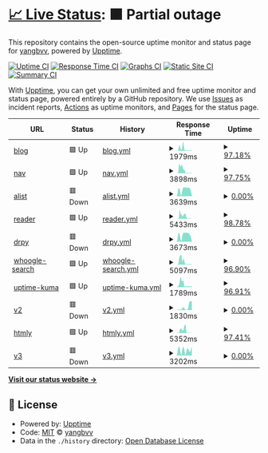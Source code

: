 # [📈 Live Status](https://yangbvv.github.io/upptime): <!--live status--> **🟧 Partial outage**

This repository contains the open-source uptime monitor and status page for [yangbvv](https://yangbvv.github.io/upptime), powered by [Upptime](https://github.com/upptime/upptime).

[![Uptime CI](https://github.com/yangbvv/upptime/workflows/Uptime%20CI/badge.svg)](https://github.com/yangbvv/upptime/actions?query=workflow%3A%22Uptime+CI%22)
[![Response Time CI](https://github.com/yangbvv/upptime/workflows/Response%20Time%20CI/badge.svg)](https://github.com/yangbvv/upptime/actions?query=workflow%3A%22Response+Time+CI%22)
[![Graphs CI](https://github.com/yangbvv/upptime/workflows/Graphs%20CI/badge.svg)](https://github.com/yangbvv/upptime/actions?query=workflow%3A%22Graphs+CI%22)
[![Static Site CI](https://github.com/yangbvv/upptime/workflows/Static%20Site%20CI/badge.svg)](https://github.com/yangbvv/upptime/actions?query=workflow%3A%22Static+Site+CI%22)
[![Summary CI](https://github.com/yangbvv/upptime/workflows/Summary%20CI/badge.svg)](https://github.com/yangbvv/upptime/actions?query=workflow%3A%22Summary+CI%22)

With [Upptime](https://upptime.js.org), you can get your own unlimited and free uptime monitor and status page, powered entirely by a GitHub repository. We use [Issues](https://github.com/yangbvv/upptime/issues) as incident reports, [Actions](https://github.com/yangbvv/upptime/actions) as uptime monitors, and [Pages](https://yangbvv.github.io/upptime) for the status page.

<!--start: status pages-->
<!-- This summary is generated by Upptime (https://github.com/upptime/upptime) -->
<!-- Do not edit this manually, your changes will be overwritten -->
<!-- prettier-ignore -->
| URL | Status | History | Response Time | Uptime |
| --- | ------ | ------- | ------------- | ------ |
| <img alt="" src="https://icons.duckduckgo.com/ip3/blog.yangbvv.repl.co.ico" height="13"> [blog](https://blog.yangbvv.repl.co) | 🟩 Up | [blog.yml](https://github.com/yangbvv/upptime/commits/HEAD/history/blog.yml) | <details><summary><img alt="Response time graph" src="./graphs/blog/response-time-week.png" height="20"> 1979ms</summary><br><a href="https://yangbvv.github.io/upptime/history/blog"><img alt="Response time 1569" src="https://img.shields.io/endpoint?url=https%3A%2F%2Fraw.githubusercontent.com%2Fyangbvv%2Fupptime%2FHEAD%2Fapi%2Fblog%2Fresponse-time.json"></a><br><a href="https://yangbvv.github.io/upptime/history/blog"><img alt="24-hour response time 572" src="https://img.shields.io/endpoint?url=https%3A%2F%2Fraw.githubusercontent.com%2Fyangbvv%2Fupptime%2FHEAD%2Fapi%2Fblog%2Fresponse-time-day.json"></a><br><a href="https://yangbvv.github.io/upptime/history/blog"><img alt="7-day response time 1979" src="https://img.shields.io/endpoint?url=https%3A%2F%2Fraw.githubusercontent.com%2Fyangbvv%2Fupptime%2FHEAD%2Fapi%2Fblog%2Fresponse-time-week.json"></a><br><a href="https://yangbvv.github.io/upptime/history/blog"><img alt="30-day response time 1114" src="https://img.shields.io/endpoint?url=https%3A%2F%2Fraw.githubusercontent.com%2Fyangbvv%2Fupptime%2FHEAD%2Fapi%2Fblog%2Fresponse-time-month.json"></a><br><a href="https://yangbvv.github.io/upptime/history/blog"><img alt="1-year response time 1569" src="https://img.shields.io/endpoint?url=https%3A%2F%2Fraw.githubusercontent.com%2Fyangbvv%2Fupptime%2FHEAD%2Fapi%2Fblog%2Fresponse-time-year.json"></a></details> | <details><summary><a href="https://yangbvv.github.io/upptime/history/blog">97.18%</a></summary><a href="https://yangbvv.github.io/upptime/history/blog"><img alt="All-time uptime 99.16%" src="https://img.shields.io/endpoint?url=https%3A%2F%2Fraw.githubusercontent.com%2Fyangbvv%2Fupptime%2FHEAD%2Fapi%2Fblog%2Fuptime.json"></a><br><a href="https://yangbvv.github.io/upptime/history/blog"><img alt="24-hour uptime 100.00%" src="https://img.shields.io/endpoint?url=https%3A%2F%2Fraw.githubusercontent.com%2Fyangbvv%2Fupptime%2FHEAD%2Fapi%2Fblog%2Fuptime-day.json"></a><br><a href="https://yangbvv.github.io/upptime/history/blog"><img alt="7-day uptime 97.18%" src="https://img.shields.io/endpoint?url=https%3A%2F%2Fraw.githubusercontent.com%2Fyangbvv%2Fupptime%2FHEAD%2Fapi%2Fblog%2Fuptime-week.json"></a><br><a href="https://yangbvv.github.io/upptime/history/blog"><img alt="30-day uptime 98.73%" src="https://img.shields.io/endpoint?url=https%3A%2F%2Fraw.githubusercontent.com%2Fyangbvv%2Fupptime%2FHEAD%2Fapi%2Fblog%2Fuptime-month.json"></a><br><a href="https://yangbvv.github.io/upptime/history/blog"><img alt="1-year uptime 99.16%" src="https://img.shields.io/endpoint?url=https%3A%2F%2Fraw.githubusercontent.com%2Fyangbvv%2Fupptime%2FHEAD%2Fapi%2Fblog%2Fuptime-year.json"></a></details>
| <img alt="" src="https://icons.duckduckgo.com/ip3/nav.yangbvv.repl.co.ico" height="13"> [nav](https://nav.yangbvv.repl.co) | 🟩 Up | [nav.yml](https://github.com/yangbvv/upptime/commits/HEAD/history/nav.yml) | <details><summary><img alt="Response time graph" src="./graphs/nav/response-time-week.png" height="20"> 3898ms</summary><br><a href="https://yangbvv.github.io/upptime/history/nav"><img alt="Response time 2115" src="https://img.shields.io/endpoint?url=https%3A%2F%2Fraw.githubusercontent.com%2Fyangbvv%2Fupptime%2FHEAD%2Fapi%2Fnav%2Fresponse-time.json"></a><br><a href="https://yangbvv.github.io/upptime/history/nav"><img alt="24-hour response time 213" src="https://img.shields.io/endpoint?url=https%3A%2F%2Fraw.githubusercontent.com%2Fyangbvv%2Fupptime%2FHEAD%2Fapi%2Fnav%2Fresponse-time-day.json"></a><br><a href="https://yangbvv.github.io/upptime/history/nav"><img alt="7-day response time 3898" src="https://img.shields.io/endpoint?url=https%3A%2F%2Fraw.githubusercontent.com%2Fyangbvv%2Fupptime%2FHEAD%2Fapi%2Fnav%2Fresponse-time-week.json"></a><br><a href="https://yangbvv.github.io/upptime/history/nav"><img alt="30-day response time 2954" src="https://img.shields.io/endpoint?url=https%3A%2F%2Fraw.githubusercontent.com%2Fyangbvv%2Fupptime%2FHEAD%2Fapi%2Fnav%2Fresponse-time-month.json"></a><br><a href="https://yangbvv.github.io/upptime/history/nav"><img alt="1-year response time 2115" src="https://img.shields.io/endpoint?url=https%3A%2F%2Fraw.githubusercontent.com%2Fyangbvv%2Fupptime%2FHEAD%2Fapi%2Fnav%2Fresponse-time-year.json"></a></details> | <details><summary><a href="https://yangbvv.github.io/upptime/history/nav">97.75%</a></summary><a href="https://yangbvv.github.io/upptime/history/nav"><img alt="All-time uptime 98.93%" src="https://img.shields.io/endpoint?url=https%3A%2F%2Fraw.githubusercontent.com%2Fyangbvv%2Fupptime%2FHEAD%2Fapi%2Fnav%2Fuptime.json"></a><br><a href="https://yangbvv.github.io/upptime/history/nav"><img alt="24-hour uptime 100.00%" src="https://img.shields.io/endpoint?url=https%3A%2F%2Fraw.githubusercontent.com%2Fyangbvv%2Fupptime%2FHEAD%2Fapi%2Fnav%2Fuptime-day.json"></a><br><a href="https://yangbvv.github.io/upptime/history/nav"><img alt="7-day uptime 97.75%" src="https://img.shields.io/endpoint?url=https%3A%2F%2Fraw.githubusercontent.com%2Fyangbvv%2Fupptime%2FHEAD%2Fapi%2Fnav%2Fuptime-week.json"></a><br><a href="https://yangbvv.github.io/upptime/history/nav"><img alt="30-day uptime 97.84%" src="https://img.shields.io/endpoint?url=https%3A%2F%2Fraw.githubusercontent.com%2Fyangbvv%2Fupptime%2FHEAD%2Fapi%2Fnav%2Fuptime-month.json"></a><br><a href="https://yangbvv.github.io/upptime/history/nav"><img alt="1-year uptime 98.93%" src="https://img.shields.io/endpoint?url=https%3A%2F%2Fraw.githubusercontent.com%2Fyangbvv%2Fupptime%2FHEAD%2Fapi%2Fnav%2Fuptime-year.json"></a></details>
| <img alt="" src="https://icons.duckduckgo.com/ip3/alist.yangbvv.repl.co.ico" height="13"> [alist](https://alist.yangbvv.repl.co) | 🟥 Down | [alist.yml](https://github.com/yangbvv/upptime/commits/HEAD/history/alist.yml) | <details><summary><img alt="Response time graph" src="./graphs/alist/response-time-week.png" height="20"> 3639ms</summary><br><a href="https://yangbvv.github.io/upptime/history/alist"><img alt="Response time 1969" src="https://img.shields.io/endpoint?url=https%3A%2F%2Fraw.githubusercontent.com%2Fyangbvv%2Fupptime%2FHEAD%2Fapi%2Falist%2Fresponse-time.json"></a><br><a href="https://yangbvv.github.io/upptime/history/alist"><img alt="24-hour response time 379" src="https://img.shields.io/endpoint?url=https%3A%2F%2Fraw.githubusercontent.com%2Fyangbvv%2Fupptime%2FHEAD%2Fapi%2Falist%2Fresponse-time-day.json"></a><br><a href="https://yangbvv.github.io/upptime/history/alist"><img alt="7-day response time 3639" src="https://img.shields.io/endpoint?url=https%3A%2F%2Fraw.githubusercontent.com%2Fyangbvv%2Fupptime%2FHEAD%2Fapi%2Falist%2Fresponse-time-week.json"></a><br><a href="https://yangbvv.github.io/upptime/history/alist"><img alt="30-day response time 3611" src="https://img.shields.io/endpoint?url=https%3A%2F%2Fraw.githubusercontent.com%2Fyangbvv%2Fupptime%2FHEAD%2Fapi%2Falist%2Fresponse-time-month.json"></a><br><a href="https://yangbvv.github.io/upptime/history/alist"><img alt="1-year response time 1969" src="https://img.shields.io/endpoint?url=https%3A%2F%2Fraw.githubusercontent.com%2Fyangbvv%2Fupptime%2FHEAD%2Fapi%2Falist%2Fresponse-time-year.json"></a></details> | <details><summary><a href="https://yangbvv.github.io/upptime/history/alist">0.00%</a></summary><a href="https://yangbvv.github.io/upptime/history/alist"><img alt="All-time uptime 55.44%" src="https://img.shields.io/endpoint?url=https%3A%2F%2Fraw.githubusercontent.com%2Fyangbvv%2Fupptime%2FHEAD%2Fapi%2Falist%2Fuptime.json"></a><br><a href="https://yangbvv.github.io/upptime/history/alist"><img alt="24-hour uptime 0.00%" src="https://img.shields.io/endpoint?url=https%3A%2F%2Fraw.githubusercontent.com%2Fyangbvv%2Fupptime%2FHEAD%2Fapi%2Falist%2Fuptime-day.json"></a><br><a href="https://yangbvv.github.io/upptime/history/alist"><img alt="7-day uptime 0.00%" src="https://img.shields.io/endpoint?url=https%3A%2F%2Fraw.githubusercontent.com%2Fyangbvv%2Fupptime%2FHEAD%2Fapi%2Falist%2Fuptime-week.json"></a><br><a href="https://yangbvv.github.io/upptime/history/alist"><img alt="30-day uptime 0.00%" src="https://img.shields.io/endpoint?url=https%3A%2F%2Fraw.githubusercontent.com%2Fyangbvv%2Fupptime%2FHEAD%2Fapi%2Falist%2Fuptime-month.json"></a><br><a href="https://yangbvv.github.io/upptime/history/alist"><img alt="1-year uptime 55.44%" src="https://img.shields.io/endpoint?url=https%3A%2F%2Fraw.githubusercontent.com%2Fyangbvv%2Fupptime%2FHEAD%2Fapi%2Falist%2Fuptime-year.json"></a></details>
| <img alt="" src="https://icons.duckduckgo.com/ip3/reader.yangbvv.repl.co.ico" height="13"> [reader](https://reader.yangbvv.repl.co) | 🟩 Up | [reader.yml](https://github.com/yangbvv/upptime/commits/HEAD/history/reader.yml) | <details><summary><img alt="Response time graph" src="./graphs/reader/response-time-week.png" height="20"> 5433ms</summary><br><a href="https://yangbvv.github.io/upptime/history/reader"><img alt="Response time 1519" src="https://img.shields.io/endpoint?url=https%3A%2F%2Fraw.githubusercontent.com%2Fyangbvv%2Fupptime%2FHEAD%2Fapi%2Freader%2Fresponse-time.json"></a><br><a href="https://yangbvv.github.io/upptime/history/reader"><img alt="24-hour response time 266" src="https://img.shields.io/endpoint?url=https%3A%2F%2Fraw.githubusercontent.com%2Fyangbvv%2Fupptime%2FHEAD%2Fapi%2Freader%2Fresponse-time-day.json"></a><br><a href="https://yangbvv.github.io/upptime/history/reader"><img alt="7-day response time 5433" src="https://img.shields.io/endpoint?url=https%3A%2F%2Fraw.githubusercontent.com%2Fyangbvv%2Fupptime%2FHEAD%2Fapi%2Freader%2Fresponse-time-week.json"></a><br><a href="https://yangbvv.github.io/upptime/history/reader"><img alt="30-day response time 2099" src="https://img.shields.io/endpoint?url=https%3A%2F%2Fraw.githubusercontent.com%2Fyangbvv%2Fupptime%2FHEAD%2Fapi%2Freader%2Fresponse-time-month.json"></a><br><a href="https://yangbvv.github.io/upptime/history/reader"><img alt="1-year response time 1519" src="https://img.shields.io/endpoint?url=https%3A%2F%2Fraw.githubusercontent.com%2Fyangbvv%2Fupptime%2FHEAD%2Fapi%2Freader%2Fresponse-time-year.json"></a></details> | <details><summary><a href="https://yangbvv.github.io/upptime/history/reader">98.78%</a></summary><a href="https://yangbvv.github.io/upptime/history/reader"><img alt="All-time uptime 99.24%" src="https://img.shields.io/endpoint?url=https%3A%2F%2Fraw.githubusercontent.com%2Fyangbvv%2Fupptime%2FHEAD%2Fapi%2Freader%2Fuptime.json"></a><br><a href="https://yangbvv.github.io/upptime/history/reader"><img alt="24-hour uptime 100.00%" src="https://img.shields.io/endpoint?url=https%3A%2F%2Fraw.githubusercontent.com%2Fyangbvv%2Fupptime%2FHEAD%2Fapi%2Freader%2Fuptime-day.json"></a><br><a href="https://yangbvv.github.io/upptime/history/reader"><img alt="7-day uptime 98.78%" src="https://img.shields.io/endpoint?url=https%3A%2F%2Fraw.githubusercontent.com%2Fyangbvv%2Fupptime%2FHEAD%2Fapi%2Freader%2Fuptime-week.json"></a><br><a href="https://yangbvv.github.io/upptime/history/reader"><img alt="30-day uptime 99.16%" src="https://img.shields.io/endpoint?url=https%3A%2F%2Fraw.githubusercontent.com%2Fyangbvv%2Fupptime%2FHEAD%2Fapi%2Freader%2Fuptime-month.json"></a><br><a href="https://yangbvv.github.io/upptime/history/reader"><img alt="1-year uptime 99.24%" src="https://img.shields.io/endpoint?url=https%3A%2F%2Fraw.githubusercontent.com%2Fyangbvv%2Fupptime%2FHEAD%2Fapi%2Freader%2Fuptime-year.json"></a></details>
| <img alt="" src="https://icons.duckduckgo.com/ip3/drpy.yangbvv.repl.co.ico" height="13"> [drpy](https://drpy.yangbvv.repl.co) | 🟥 Down | [drpy.yml](https://github.com/yangbvv/upptime/commits/HEAD/history/drpy.yml) | <details><summary><img alt="Response time graph" src="./graphs/drpy/response-time-week.png" height="20"> 3673ms</summary><br><a href="https://yangbvv.github.io/upptime/history/drpy"><img alt="Response time 2776" src="https://img.shields.io/endpoint?url=https%3A%2F%2Fraw.githubusercontent.com%2Fyangbvv%2Fupptime%2FHEAD%2Fapi%2Fdrpy%2Fresponse-time.json"></a><br><a href="https://yangbvv.github.io/upptime/history/drpy"><img alt="24-hour response time 353" src="https://img.shields.io/endpoint?url=https%3A%2F%2Fraw.githubusercontent.com%2Fyangbvv%2Fupptime%2FHEAD%2Fapi%2Fdrpy%2Fresponse-time-day.json"></a><br><a href="https://yangbvv.github.io/upptime/history/drpy"><img alt="7-day response time 3673" src="https://img.shields.io/endpoint?url=https%3A%2F%2Fraw.githubusercontent.com%2Fyangbvv%2Fupptime%2FHEAD%2Fapi%2Fdrpy%2Fresponse-time-week.json"></a><br><a href="https://yangbvv.github.io/upptime/history/drpy"><img alt="30-day response time 3344" src="https://img.shields.io/endpoint?url=https%3A%2F%2Fraw.githubusercontent.com%2Fyangbvv%2Fupptime%2FHEAD%2Fapi%2Fdrpy%2Fresponse-time-month.json"></a><br><a href="https://yangbvv.github.io/upptime/history/drpy"><img alt="1-year response time 2776" src="https://img.shields.io/endpoint?url=https%3A%2F%2Fraw.githubusercontent.com%2Fyangbvv%2Fupptime%2FHEAD%2Fapi%2Fdrpy%2Fresponse-time-year.json"></a></details> | <details><summary><a href="https://yangbvv.github.io/upptime/history/drpy">0.00%</a></summary><a href="https://yangbvv.github.io/upptime/history/drpy"><img alt="All-time uptime 0.00%" src="https://img.shields.io/endpoint?url=https%3A%2F%2Fraw.githubusercontent.com%2Fyangbvv%2Fupptime%2FHEAD%2Fapi%2Fdrpy%2Fuptime.json"></a><br><a href="https://yangbvv.github.io/upptime/history/drpy"><img alt="24-hour uptime 0.00%" src="https://img.shields.io/endpoint?url=https%3A%2F%2Fraw.githubusercontent.com%2Fyangbvv%2Fupptime%2FHEAD%2Fapi%2Fdrpy%2Fuptime-day.json"></a><br><a href="https://yangbvv.github.io/upptime/history/drpy"><img alt="7-day uptime 0.00%" src="https://img.shields.io/endpoint?url=https%3A%2F%2Fraw.githubusercontent.com%2Fyangbvv%2Fupptime%2FHEAD%2Fapi%2Fdrpy%2Fuptime-week.json"></a><br><a href="https://yangbvv.github.io/upptime/history/drpy"><img alt="30-day uptime 0.00%" src="https://img.shields.io/endpoint?url=https%3A%2F%2Fraw.githubusercontent.com%2Fyangbvv%2Fupptime%2FHEAD%2Fapi%2Fdrpy%2Fuptime-month.json"></a><br><a href="https://yangbvv.github.io/upptime/history/drpy"><img alt="1-year uptime 0.00%" src="https://img.shields.io/endpoint?url=https%3A%2F%2Fraw.githubusercontent.com%2Fyangbvv%2Fupptime%2FHEAD%2Fapi%2Fdrpy%2Fuptime-year.json"></a></details>
| <img alt="" src="https://icons.duckduckgo.com/ip3/whoogle-search.yangbvv.repl.co.ico" height="13"> [whoogle-search](https://whoogle-search.yangbvv.repl.co) | 🟩 Up | [whoogle-search.yml](https://github.com/yangbvv/upptime/commits/HEAD/history/whoogle-search.yml) | <details><summary><img alt="Response time graph" src="./graphs/whoogle-search/response-time-week.png" height="20"> 5097ms</summary><br><a href="https://yangbvv.github.io/upptime/history/whoogle-search"><img alt="Response time 3111" src="https://img.shields.io/endpoint?url=https%3A%2F%2Fraw.githubusercontent.com%2Fyangbvv%2Fupptime%2FHEAD%2Fapi%2Fwhoogle-search%2Fresponse-time.json"></a><br><a href="https://yangbvv.github.io/upptime/history/whoogle-search"><img alt="24-hour response time 636" src="https://img.shields.io/endpoint?url=https%3A%2F%2Fraw.githubusercontent.com%2Fyangbvv%2Fupptime%2FHEAD%2Fapi%2Fwhoogle-search%2Fresponse-time-day.json"></a><br><a href="https://yangbvv.github.io/upptime/history/whoogle-search"><img alt="7-day response time 5097" src="https://img.shields.io/endpoint?url=https%3A%2F%2Fraw.githubusercontent.com%2Fyangbvv%2Fupptime%2FHEAD%2Fapi%2Fwhoogle-search%2Fresponse-time-week.json"></a><br><a href="https://yangbvv.github.io/upptime/history/whoogle-search"><img alt="30-day response time 3145" src="https://img.shields.io/endpoint?url=https%3A%2F%2Fraw.githubusercontent.com%2Fyangbvv%2Fupptime%2FHEAD%2Fapi%2Fwhoogle-search%2Fresponse-time-month.json"></a><br><a href="https://yangbvv.github.io/upptime/history/whoogle-search"><img alt="1-year response time 3111" src="https://img.shields.io/endpoint?url=https%3A%2F%2Fraw.githubusercontent.com%2Fyangbvv%2Fupptime%2FHEAD%2Fapi%2Fwhoogle-search%2Fresponse-time-year.json"></a></details> | <details><summary><a href="https://yangbvv.github.io/upptime/history/whoogle-search">96.90%</a></summary><a href="https://yangbvv.github.io/upptime/history/whoogle-search"><img alt="All-time uptime 98.71%" src="https://img.shields.io/endpoint?url=https%3A%2F%2Fraw.githubusercontent.com%2Fyangbvv%2Fupptime%2FHEAD%2Fapi%2Fwhoogle-search%2Fuptime.json"></a><br><a href="https://yangbvv.github.io/upptime/history/whoogle-search"><img alt="24-hour uptime 100.00%" src="https://img.shields.io/endpoint?url=https%3A%2F%2Fraw.githubusercontent.com%2Fyangbvv%2Fupptime%2FHEAD%2Fapi%2Fwhoogle-search%2Fuptime-day.json"></a><br><a href="https://yangbvv.github.io/upptime/history/whoogle-search"><img alt="7-day uptime 96.90%" src="https://img.shields.io/endpoint?url=https%3A%2F%2Fraw.githubusercontent.com%2Fyangbvv%2Fupptime%2FHEAD%2Fapi%2Fwhoogle-search%2Fuptime-week.json"></a><br><a href="https://yangbvv.github.io/upptime/history/whoogle-search"><img alt="30-day uptime 97.44%" src="https://img.shields.io/endpoint?url=https%3A%2F%2Fraw.githubusercontent.com%2Fyangbvv%2Fupptime%2FHEAD%2Fapi%2Fwhoogle-search%2Fuptime-month.json"></a><br><a href="https://yangbvv.github.io/upptime/history/whoogle-search"><img alt="1-year uptime 98.71%" src="https://img.shields.io/endpoint?url=https%3A%2F%2Fraw.githubusercontent.com%2Fyangbvv%2Fupptime%2FHEAD%2Fapi%2Fwhoogle-search%2Fuptime-year.json"></a></details>
| <img alt="" src="https://icons.duckduckgo.com/ip3/uptime-kuma.yangbvv.repl.co.ico" height="13"> [uptime-kuma](https://uptime-kuma.yangbvv.repl.co) | 🟩 Up | [uptime-kuma.yml](https://github.com/yangbvv/upptime/commits/HEAD/history/uptime-kuma.yml) | <details><summary><img alt="Response time graph" src="./graphs/uptime-kuma/response-time-week.png" height="20"> 1789ms</summary><br><a href="https://yangbvv.github.io/upptime/history/uptime-kuma"><img alt="Response time 2713" src="https://img.shields.io/endpoint?url=https%3A%2F%2Fraw.githubusercontent.com%2Fyangbvv%2Fupptime%2FHEAD%2Fapi%2Fuptime-kuma%2Fresponse-time.json"></a><br><a href="https://yangbvv.github.io/upptime/history/uptime-kuma"><img alt="24-hour response time 487" src="https://img.shields.io/endpoint?url=https%3A%2F%2Fraw.githubusercontent.com%2Fyangbvv%2Fupptime%2FHEAD%2Fapi%2Fuptime-kuma%2Fresponse-time-day.json"></a><br><a href="https://yangbvv.github.io/upptime/history/uptime-kuma"><img alt="7-day response time 1789" src="https://img.shields.io/endpoint?url=https%3A%2F%2Fraw.githubusercontent.com%2Fyangbvv%2Fupptime%2FHEAD%2Fapi%2Fuptime-kuma%2Fresponse-time-week.json"></a><br><a href="https://yangbvv.github.io/upptime/history/uptime-kuma"><img alt="30-day response time 1907" src="https://img.shields.io/endpoint?url=https%3A%2F%2Fraw.githubusercontent.com%2Fyangbvv%2Fupptime%2FHEAD%2Fapi%2Fuptime-kuma%2Fresponse-time-month.json"></a><br><a href="https://yangbvv.github.io/upptime/history/uptime-kuma"><img alt="1-year response time 2713" src="https://img.shields.io/endpoint?url=https%3A%2F%2Fraw.githubusercontent.com%2Fyangbvv%2Fupptime%2FHEAD%2Fapi%2Fuptime-kuma%2Fresponse-time-year.json"></a></details> | <details><summary><a href="https://yangbvv.github.io/upptime/history/uptime-kuma">96.91%</a></summary><a href="https://yangbvv.github.io/upptime/history/uptime-kuma"><img alt="All-time uptime 98.90%" src="https://img.shields.io/endpoint?url=https%3A%2F%2Fraw.githubusercontent.com%2Fyangbvv%2Fupptime%2FHEAD%2Fapi%2Fuptime-kuma%2Fuptime.json"></a><br><a href="https://yangbvv.github.io/upptime/history/uptime-kuma"><img alt="24-hour uptime 100.00%" src="https://img.shields.io/endpoint?url=https%3A%2F%2Fraw.githubusercontent.com%2Fyangbvv%2Fupptime%2FHEAD%2Fapi%2Fuptime-kuma%2Fuptime-day.json"></a><br><a href="https://yangbvv.github.io/upptime/history/uptime-kuma"><img alt="7-day uptime 96.91%" src="https://img.shields.io/endpoint?url=https%3A%2F%2Fraw.githubusercontent.com%2Fyangbvv%2Fupptime%2FHEAD%2Fapi%2Fuptime-kuma%2Fuptime-week.json"></a><br><a href="https://yangbvv.github.io/upptime/history/uptime-kuma"><img alt="30-day uptime 98.57%" src="https://img.shields.io/endpoint?url=https%3A%2F%2Fraw.githubusercontent.com%2Fyangbvv%2Fupptime%2FHEAD%2Fapi%2Fuptime-kuma%2Fuptime-month.json"></a><br><a href="https://yangbvv.github.io/upptime/history/uptime-kuma"><img alt="1-year uptime 98.90%" src="https://img.shields.io/endpoint?url=https%3A%2F%2Fraw.githubusercontent.com%2Fyangbvv%2Fupptime%2FHEAD%2Fapi%2Fuptime-kuma%2Fuptime-year.json"></a></details>
| <img alt="" src="https://icons.duckduckgo.com/ip3/v2.yangbvv.repl.co.ico" height="13"> [v2](https://v2.yangbvv.repl.co) | 🟥 Down | [v2.yml](https://github.com/yangbvv/upptime/commits/HEAD/history/v2.yml) | <details><summary><img alt="Response time graph" src="./graphs/v2/response-time-week.png" height="20"> 1830ms</summary><br><a href="https://yangbvv.github.io/upptime/history/v2"><img alt="Response time 2142" src="https://img.shields.io/endpoint?url=https%3A%2F%2Fraw.githubusercontent.com%2Fyangbvv%2Fupptime%2FHEAD%2Fapi%2Fv2%2Fresponse-time.json"></a><br><a href="https://yangbvv.github.io/upptime/history/v2"><img alt="24-hour response time 5192" src="https://img.shields.io/endpoint?url=https%3A%2F%2Fraw.githubusercontent.com%2Fyangbvv%2Fupptime%2FHEAD%2Fapi%2Fv2%2Fresponse-time-day.json"></a><br><a href="https://yangbvv.github.io/upptime/history/v2"><img alt="7-day response time 1830" src="https://img.shields.io/endpoint?url=https%3A%2F%2Fraw.githubusercontent.com%2Fyangbvv%2Fupptime%2FHEAD%2Fapi%2Fv2%2Fresponse-time-week.json"></a><br><a href="https://yangbvv.github.io/upptime/history/v2"><img alt="30-day response time 3131" src="https://img.shields.io/endpoint?url=https%3A%2F%2Fraw.githubusercontent.com%2Fyangbvv%2Fupptime%2FHEAD%2Fapi%2Fv2%2Fresponse-time-month.json"></a><br><a href="https://yangbvv.github.io/upptime/history/v2"><img alt="1-year response time 2142" src="https://img.shields.io/endpoint?url=https%3A%2F%2Fraw.githubusercontent.com%2Fyangbvv%2Fupptime%2FHEAD%2Fapi%2Fv2%2Fresponse-time-year.json"></a></details> | <details><summary><a href="https://yangbvv.github.io/upptime/history/v2">0.00%</a></summary><a href="https://yangbvv.github.io/upptime/history/v2"><img alt="All-time uptime 34.75%" src="https://img.shields.io/endpoint?url=https%3A%2F%2Fraw.githubusercontent.com%2Fyangbvv%2Fupptime%2FHEAD%2Fapi%2Fv2%2Fuptime.json"></a><br><a href="https://yangbvv.github.io/upptime/history/v2"><img alt="24-hour uptime 0.00%" src="https://img.shields.io/endpoint?url=https%3A%2F%2Fraw.githubusercontent.com%2Fyangbvv%2Fupptime%2FHEAD%2Fapi%2Fv2%2Fuptime-day.json"></a><br><a href="https://yangbvv.github.io/upptime/history/v2"><img alt="7-day uptime 0.00%" src="https://img.shields.io/endpoint?url=https%3A%2F%2Fraw.githubusercontent.com%2Fyangbvv%2Fupptime%2FHEAD%2Fapi%2Fv2%2Fuptime-week.json"></a><br><a href="https://yangbvv.github.io/upptime/history/v2"><img alt="30-day uptime 0.00%" src="https://img.shields.io/endpoint?url=https%3A%2F%2Fraw.githubusercontent.com%2Fyangbvv%2Fupptime%2FHEAD%2Fapi%2Fv2%2Fuptime-month.json"></a><br><a href="https://yangbvv.github.io/upptime/history/v2"><img alt="1-year uptime 34.75%" src="https://img.shields.io/endpoint?url=https%3A%2F%2Fraw.githubusercontent.com%2Fyangbvv%2Fupptime%2FHEAD%2Fapi%2Fv2%2Fuptime-year.json"></a></details>
| <img alt="" src="https://icons.duckduckgo.com/ip3/htmly.yangbvv.repl.co.ico" height="13"> [htmly](https://htmly.yangbvv.repl.co) | 🟩 Up | [htmly.yml](https://github.com/yangbvv/upptime/commits/HEAD/history/htmly.yml) | <details><summary><img alt="Response time graph" src="./graphs/htmly/response-time-week.png" height="20"> 5352ms</summary><br><a href="https://yangbvv.github.io/upptime/history/htmly"><img alt="Response time 1374" src="https://img.shields.io/endpoint?url=https%3A%2F%2Fraw.githubusercontent.com%2Fyangbvv%2Fupptime%2FHEAD%2Fapi%2Fhtmly%2Fresponse-time.json"></a><br><a href="https://yangbvv.github.io/upptime/history/htmly"><img alt="24-hour response time 441" src="https://img.shields.io/endpoint?url=https%3A%2F%2Fraw.githubusercontent.com%2Fyangbvv%2Fupptime%2FHEAD%2Fapi%2Fhtmly%2Fresponse-time-day.json"></a><br><a href="https://yangbvv.github.io/upptime/history/htmly"><img alt="7-day response time 5352" src="https://img.shields.io/endpoint?url=https%3A%2F%2Fraw.githubusercontent.com%2Fyangbvv%2Fupptime%2FHEAD%2Fapi%2Fhtmly%2Fresponse-time-week.json"></a><br><a href="https://yangbvv.github.io/upptime/history/htmly"><img alt="30-day response time 1962" src="https://img.shields.io/endpoint?url=https%3A%2F%2Fraw.githubusercontent.com%2Fyangbvv%2Fupptime%2FHEAD%2Fapi%2Fhtmly%2Fresponse-time-month.json"></a><br><a href="https://yangbvv.github.io/upptime/history/htmly"><img alt="1-year response time 1374" src="https://img.shields.io/endpoint?url=https%3A%2F%2Fraw.githubusercontent.com%2Fyangbvv%2Fupptime%2FHEAD%2Fapi%2Fhtmly%2Fresponse-time-year.json"></a></details> | <details><summary><a href="https://yangbvv.github.io/upptime/history/htmly">97.41%</a></summary><a href="https://yangbvv.github.io/upptime/history/htmly"><img alt="All-time uptime 99.44%" src="https://img.shields.io/endpoint?url=https%3A%2F%2Fraw.githubusercontent.com%2Fyangbvv%2Fupptime%2FHEAD%2Fapi%2Fhtmly%2Fuptime.json"></a><br><a href="https://yangbvv.github.io/upptime/history/htmly"><img alt="24-hour uptime 100.00%" src="https://img.shields.io/endpoint?url=https%3A%2F%2Fraw.githubusercontent.com%2Fyangbvv%2Fupptime%2FHEAD%2Fapi%2Fhtmly%2Fuptime-day.json"></a><br><a href="https://yangbvv.github.io/upptime/history/htmly"><img alt="7-day uptime 97.41%" src="https://img.shields.io/endpoint?url=https%3A%2F%2Fraw.githubusercontent.com%2Fyangbvv%2Fupptime%2FHEAD%2Fapi%2Fhtmly%2Fuptime-week.json"></a><br><a href="https://yangbvv.github.io/upptime/history/htmly"><img alt="30-day uptime 98.86%" src="https://img.shields.io/endpoint?url=https%3A%2F%2Fraw.githubusercontent.com%2Fyangbvv%2Fupptime%2FHEAD%2Fapi%2Fhtmly%2Fuptime-month.json"></a><br><a href="https://yangbvv.github.io/upptime/history/htmly"><img alt="1-year uptime 99.44%" src="https://img.shields.io/endpoint?url=https%3A%2F%2Fraw.githubusercontent.com%2Fyangbvv%2Fupptime%2FHEAD%2Fapi%2Fhtmly%2Fuptime-year.json"></a></details>
| <img alt="" src="https://icons.duckduckgo.com/ip3/v3.yangbvv.repl.co.ico" height="13"> [v3](https://v3.yangbvv.repl.co) | 🟥 Down | [v3.yml](https://github.com/yangbvv/upptime/commits/HEAD/history/v3.yml) | <details><summary><img alt="Response time graph" src="./graphs/v3/response-time-week.png" height="20"> 3202ms</summary><br><a href="https://yangbvv.github.io/upptime/history/v3"><img alt="Response time 1885" src="https://img.shields.io/endpoint?url=https%3A%2F%2Fraw.githubusercontent.com%2Fyangbvv%2Fupptime%2FHEAD%2Fapi%2Fv3%2Fresponse-time.json"></a><br><a href="https://yangbvv.github.io/upptime/history/v3"><img alt="24-hour response time 5037" src="https://img.shields.io/endpoint?url=https%3A%2F%2Fraw.githubusercontent.com%2Fyangbvv%2Fupptime%2FHEAD%2Fapi%2Fv3%2Fresponse-time-day.json"></a><br><a href="https://yangbvv.github.io/upptime/history/v3"><img alt="7-day response time 3202" src="https://img.shields.io/endpoint?url=https%3A%2F%2Fraw.githubusercontent.com%2Fyangbvv%2Fupptime%2FHEAD%2Fapi%2Fv3%2Fresponse-time-week.json"></a><br><a href="https://yangbvv.github.io/upptime/history/v3"><img alt="30-day response time 2759" src="https://img.shields.io/endpoint?url=https%3A%2F%2Fraw.githubusercontent.com%2Fyangbvv%2Fupptime%2FHEAD%2Fapi%2Fv3%2Fresponse-time-month.json"></a><br><a href="https://yangbvv.github.io/upptime/history/v3"><img alt="1-year response time 1885" src="https://img.shields.io/endpoint?url=https%3A%2F%2Fraw.githubusercontent.com%2Fyangbvv%2Fupptime%2FHEAD%2Fapi%2Fv3%2Fresponse-time-year.json"></a></details> | <details><summary><a href="https://yangbvv.github.io/upptime/history/v3">0.00%</a></summary><a href="https://yangbvv.github.io/upptime/history/v3"><img alt="All-time uptime 0.00%" src="https://img.shields.io/endpoint?url=https%3A%2F%2Fraw.githubusercontent.com%2Fyangbvv%2Fupptime%2FHEAD%2Fapi%2Fv3%2Fuptime.json"></a><br><a href="https://yangbvv.github.io/upptime/history/v3"><img alt="24-hour uptime 0.00%" src="https://img.shields.io/endpoint?url=https%3A%2F%2Fraw.githubusercontent.com%2Fyangbvv%2Fupptime%2FHEAD%2Fapi%2Fv3%2Fuptime-day.json"></a><br><a href="https://yangbvv.github.io/upptime/history/v3"><img alt="7-day uptime 0.00%" src="https://img.shields.io/endpoint?url=https%3A%2F%2Fraw.githubusercontent.com%2Fyangbvv%2Fupptime%2FHEAD%2Fapi%2Fv3%2Fuptime-week.json"></a><br><a href="https://yangbvv.github.io/upptime/history/v3"><img alt="30-day uptime 0.00%" src="https://img.shields.io/endpoint?url=https%3A%2F%2Fraw.githubusercontent.com%2Fyangbvv%2Fupptime%2FHEAD%2Fapi%2Fv3%2Fuptime-month.json"></a><br><a href="https://yangbvv.github.io/upptime/history/v3"><img alt="1-year uptime 0.00%" src="https://img.shields.io/endpoint?url=https%3A%2F%2Fraw.githubusercontent.com%2Fyangbvv%2Fupptime%2FHEAD%2Fapi%2Fv3%2Fuptime-year.json"></a></details>

<!--end: status pages-->

[**Visit our status website →**](https://yangbvv.github.io/upptime)

## 📄 License

- Powered by: [Upptime](https://github.com/upptime/upptime)
- Code: [MIT](./LICENSE) © [yangbvv](https://yangbvv.github.io/upptime)
- Data in the `./history` directory: [Open Database License](https://opendatacommons.org/licenses/odbl/1-0/)
